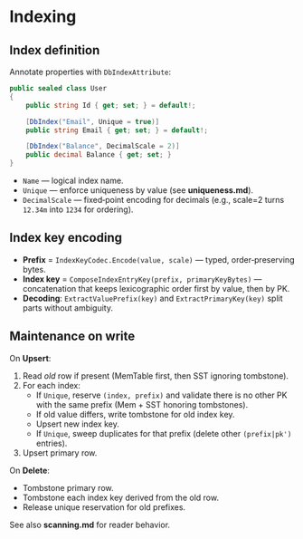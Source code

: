 # Indexing

## Index definition

Annotate properties with `DbIndexAttribute`:

```csharp
public sealed class User
{
    public string Id { get; set; } = default!;

    [DbIndex("Email", Unique = true)]
    public string Email { get; set; } = default!;

    [DbIndex("Balance", DecimalScale = 2)]
    public decimal Balance { get; set; }
}
```

- `Name` — logical index name.
- `Unique` — enforce uniqueness by value (see **uniqueness.md**).
- `DecimalScale` — fixed‑point encoding for decimals (e.g., scale=2 turns `12.34m` into `1234` for ordering).

## Index key encoding

- **Prefix** = `IndexKeyCodec.Encode(value, scale)` — typed, order‑preserving bytes.
- **Index key** = `ComposeIndexEntryKey(prefix, primaryKeyBytes)` — concatenation that keeps lexicographic order first by value, then by PK.
- **Decoding**: `ExtractValuePrefix(key)` and `ExtractPrimaryKey(key)` split parts without ambiguity.

## Maintenance on write

On **Upsert**:
1. Read *old* row if present (MemTable first, then SST ignoring tombstone).
2. For each index:
   - If `Unique`, reserve `(index, prefix)` and validate there is no other PK with the same prefix (Mem + SST honoring tombstones).
   - If old value differs, write tombstone for old index key.
   - Upsert new index key.
   - If `Unique`, sweep duplicates for that prefix (delete other `(prefix|pk')` entries).
3. Upsert primary row.

On **Delete**:
- Tombstone primary row.
- Tombstone each index key derived from the old row.
- Release unique reservation for old prefixes.

See also **scanning.md** for reader behavior.
